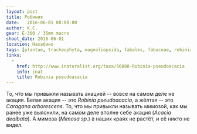 ```yaml
---
layout: post
title: Робиния
date:   2016-06-01 00:00:00
author: К.С.
gear: E-300 / 35mm macro
shoot_date: 2016-06-01
location: Нахабино
tags: [plantae, tracheophyta, magnoliopsida, fabales, fabaceae, robinia, robinia pseudoacacia]
links:
  -
    href: http://www.inaturalist.org/taxa/56088-Robinia-pseudoacacia
    info: inat
    title: Robinia pseudoacacia
---
```


То, что мы привыкли называть акацией -- вовсе на самом деле не акация. Белая акация -- это _Robinia pseudoacacia_, а жёлтая -- это _Caragana arborescens_. То, что мы привыкли называть мимозой, как мы ранее уже выяснили, на самом деле вполне себе акация (_Acacia dealbata_). А мимоза (_Mimosa sp._) в наших краях не растёт, и её никто не видел.
